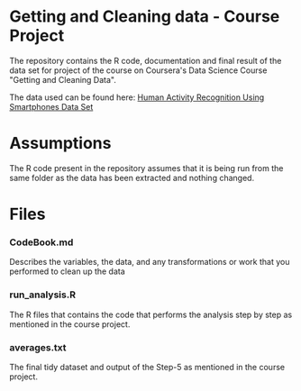 # Getting and Cleaning data - Course Project
The repository contains the R code, documentation and final result of the data set for project of the course on Coursera's Data Science Course "Getting and Cleaning Data".

The data used can be found here: [Human Activity Recognition Using Smartphones Data Set ](http://archive.ics.uci.edu/ml/datasets/Human+Activity+Recognition+Using+Smartphones  "Human Activity Recognition Using Smartphones Data Set ")

# Assumptions
The R code present in the repository assumes that it is being run from the same folder as the data has been extracted and nothing changed.

# Files
### CodeBook.md 
Describes the variables, the data, and any transformations or work that you performed to clean up the data
### run_analysis.R
The R files that contains the code that performs the analysis step by step as mentioned in the course project.

### averages.txt
The final tidy dataset and output of the Step-5 as mentioned in the course project.




